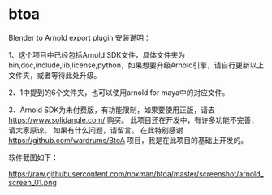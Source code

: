 # btoa
Blender to Arnold export plugin
安装说明：

1、这个项目中已经包括Arnold SDK文件，具体文件夹为bin,doc,include,lib,license,python，如果想要升级Arnold引擎，请自行更新以上文件夹，或者等待此处升级。

2、1中提到的6个文件夹，也可以使用arnold for maya中的对应文件。

3、Arnold SDK为未付费版，有功能限制，如果要使用正版，请去 https://www.solidangle.com/ 购买。
此项目还在开发中，有许多功能不完善，请大家原谅。
如果有什么问题，请留言。
在此特别感谢 https://github.com/wardrums/BtoA 项目，我是在此项目的基础上开发的。

软件截图如下：

<img>https://raw.githubusercontent.com/noxman/btoa/master/screenshot/arnold_screen_01.png</img>